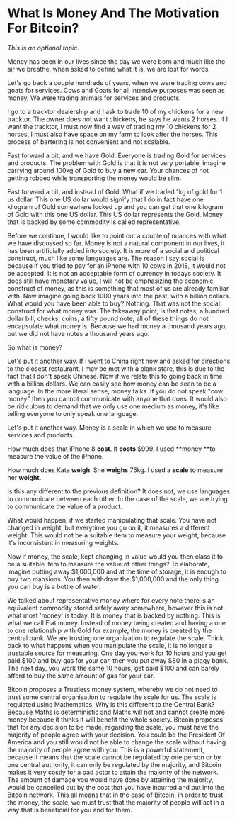 # **What Is Money And The Motivation For Bitcoin?**

_This is an optional topic._

Money has been in our lives since the day we were born and much like the air we breathe, when asked to define what it is, we are lost for words.

Let's go back a couple hundreds of years, when we were trading cows and goats for services. Cows and Goats for all intensive purposes was seen as money. We were trading animals for services and products.

I go to a tracktor dealership and I ask to trade 10 of my chickens for a new tracktor. The owner does not want chickens, he says he wants 2 horses. If I want the tracktor, I must now find a way of trading my 10 chickens for 2 horses, I must also have space on my farm to look after the horses. This process of bartering is not convenient and not scalable.

Fast forward a bit, and we have Gold. Everyone is trading Gold for services and products. The problem with Gold is that it is not very portable, imagine carrying around 100kg of Gold to buy a new car. Your chances of not getting robbed while transporting the money would be slim.

Fast forward a bit, and instead of Gold. What if we traded 1kg of gold for 1 us dollar. This one US dollar would signify that I do in fact have one kilogram of Gold somewhere locked up and you can get that one kilogram of Gold with this one US dollar. This US dollar represents the Gold. Money that is backed by some commodity is called representative.

Before we continue, I would like to point out a couple of nuances with what we have discussed so far. Money is not a natural component in our lives, it has been artificially added into society. It is more of a social and political construct, much like some languages are. The reason I say social is because if you tried to pay for an iPhone with 10 cows in 2018, it would not be accepted. It is not an acceptable form of currency in todays society. It does still have monetary value, I will not be emphasizing the economic construct of money, as this is something that most of us are already familiar with. Now imagine going back 1000 years into the past, with a billion dollars. What would you have been able to buy? Nothing. That was not the social construct for what money was. The takeaway point, is that notes, a hundred dollar bill, checks, coins, a fifty pound note, all of these things do not encapsulate what money is. Because we had money a thousand years ago, but we did not have notes a thousand years ago.

So what is money?

Let's put it another way. If I went to China right now and asked for directions to the closest restaurant. I may be met with a blank stare, this is due to the fact that I don't speak Chinese. Now if we relate this to going back in time with a billion dollars. We can easily see how money can be seen to be a language. In the more literal sense, money talks. If you do not speak "cow money" then you cannot communicate with anyone that does. It would also be ridiculous to demand that we only use one medium as money, it's like telling everyone to only speak one language.

Let's put it another way. Money is a scale in which we use to measure services and products.

How much does that iPhone 8 **cost**. It **costs** $999. I used **money **to measure the value of the iPhone.

How much does Kate **weigh**. She **weighs** 75kg. I used a **scale** to measure her **weight**.

Is this any different to the previous definition? It does not; we use languages to communicate between each other. In the case of the scale, we are trying to communicate the value of a product.

What would happen, if we started manipulating that scale. You have not changed in weight, but everytime you go on it, it measures a different weight. This would not be a suitable item to measure your weight, because it's inconsistent in measuring weights.

Now if money, the scale, kept changing in value would you then class it to be a suitable item to measure the value of other things? To elaborate, imagine putting away $1,000,000 and at the time of storage, it is enough to buy two mansions. You then withdraw the $1,000,000 and the only thing you can buy is a bottle of water.

We talked about representative money where for every note there is an equivalent commodity stored safely away somewhere, however this is not what most 'money' is today. It is money that is backed by nothing. This is what we call Fiat money. Instead of money being created and having a one to one relationship with Gold for example, the money is created by the central bank. We are trusting one organization to regulate the scale. Think back to what happens when you manipulate the scale, it is no longer a trustable source for measuring. One day you work for 10 hours and you get paid $100 and buy gas for your car, then you put away $80 in a piggy bank. The next day, you work the same 10 hours, get paid $100 and can barely afford to buy the same amount of gas for your car.

Bitcoin proposes a Trustless money system, whereby we do not need to trust some central organisation to regulate the scale for us. The scale is regulated using Mathematics. Why is this different to the Central Bank? Because Maths is deterministic and Maths will not and cannot create more money because it thinks it will benefit the whole society. Bitcoin proposes that for any decision to be made, regarding the scale, you must have the majority of people agree with your decision. You could be the President Of America and you still would not be able to change the scale without having the majority of people agree with you. This is a powerful statement, because it means that the scale cannot be regulated by one person or by one central authority, it can only be regulated by the majority, and Bitcoin makes it very costly for a bad actor to attain the majority of the network. The amount of damage you would have done by attaining the majority, would be cancelled out by the cost that you have incurred and put into the Bitcoin network. This all means that in the case of Bitcoin, in order to trust the money, the scale, we must trust that the majority of people will act in a way that is beneficial for you and for them.


